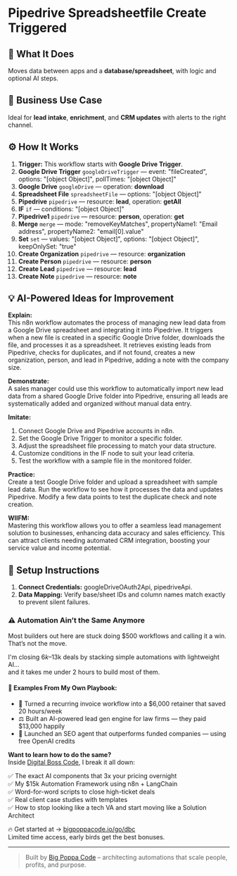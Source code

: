 # Pipedrive Spreadsheetfile Create Triggered
  ## 🚀 What It Does
  Moves data between apps and a **database/spreadsheet**, with logic and optional AI steps.
  
  ## 💼 Business Use Case
  Ideal for **lead intake**, **enrichment**, and **CRM updates** with alerts to the right channel.
  
  ## ⚙️ How It Works
  1. **Trigger:** This workflow starts with **Google Drive Trigger**.
  2. **Google Drive Trigger** `googleDriveTrigger` — event: "fileCreated", options: "[object Object]", pollTimes: "[object Object]"
3. **Google Drive** `googleDrive` — operation: **download**
4. **Spreadsheet File** `spreadsheetFile` — options: "[object Object]"
5. **Pipedrive** `pipedrive` — resource: **lead**, operation: **getAll**
6. **IF** `if` — conditions: "[object Object]"
7. **Pipedrive1** `pipedrive` — resource: **person**, operation: **get**
8. **Merge** `merge` — mode: "removeKeyMatches", propertyName1: "Email address", propertyName2: "email[0].value"
9. **Set** `set` — values: "[object Object]", options: "[object Object]", keepOnlySet: "true"
10. **Create Organization** `pipedrive` — resource: **organization**
11. **Create Person** `pipedrive` — resource: **person**
12. **Create Lead** `pipedrive` — resource: **lead**
13. **Create Note** `pipedrive` — resource: **note**
  
  ## 💡 AI-Powered Ideas for Improvement
  **Explain:**  
This n8n workflow automates the process of managing new lead data from a Google Drive spreadsheet and integrating it into Pipedrive. It triggers when a new file is created in a specific Google Drive folder, downloads the file, and processes it as a spreadsheet. It retrieves existing leads from Pipedrive, checks for duplicates, and if not found, creates a new organization, person, and lead in Pipedrive, adding a note with the company size.

**Demonstrate:**  
A sales manager could use this workflow to automatically import new lead data from a shared Google Drive folder into Pipedrive, ensuring all leads are systematically added and organized without manual data entry.

**Imitate:**  
1. Connect Google Drive and Pipedrive accounts in n8n.
2. Set the Google Drive Trigger to monitor a specific folder.
3. Adjust the spreadsheet file processing to match your data structure.
4. Customize conditions in the IF node to suit your lead criteria.
5. Test the workflow with a sample file in the monitored folder.

**Practice:**  
Create a test Google Drive folder and upload a spreadsheet with sample lead data. Run the workflow to see how it processes the data and updates Pipedrive. Modify a few data points to test the duplicate check and note creation.

**WIIFM:**  
Mastering this workflow allows you to offer a seamless lead management solution to businesses, enhancing data accuracy and sales efficiency. This can attract clients needing automated CRM integration, boosting your service value and income potential.
  
  ## 🔧 Setup Instructions
  1. **Connect Credentials:** googleDriveOAuth2Api, pipedriveApi.
2. **Data Mapping:** Verify base/sheet IDs and column names match exactly to prevent silent failures.
  
### ⚠️ Automation Ain’t the Same Anymore

Most builders out here are stuck doing $500 workflows and calling it a win.  
That’s not the move.  

I'm closing $6k–$13k deals by stacking simple automations with lightweight AI...  
and it takes me under 2 hours to build most of them.

#### 🧠 Examples From My Own Playbook:
- 🔁 Turned a recurring invoice workflow into a $6,000 retainer that saved 20 hours/week  
- ⚖️ Built an AI-powered lead gen engine for law firms — they paid $13,000 happily  
- 🚀 Launched an SEO agent that outperforms funded companies — using free OpenAI credits  

**Want to learn how to do the same?**  
Inside [Digital Boss Code](https://bigpoppacode.io/go/dbc), I break it all down:

✅ The exact AI components that 3x your pricing overnight  
✅ My $15k Automation Framework using n8n + LangChain  
✅ Word-for-word scripts to close high-ticket deals  
✅ Real client case studies with templates  
✅ How to stop looking like a tech VA and start moving like a Solution Architect  

🔥 Get started at → [bigpoppacode.io/go/dbc](https://bigpoppacode.io/go/dbc)  
Limited time access, early birds get the best bonuses.

---
> Built by [Big Poppa Code](https://bigpoppacode.io) – architecting automations that scale people, profits, and purpose.
  